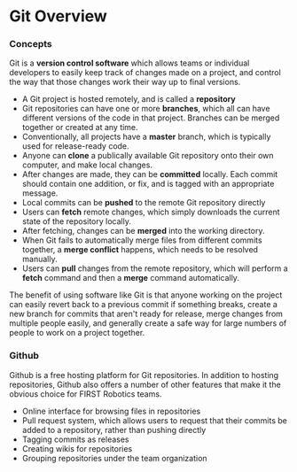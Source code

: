 # Git Overview

### Concepts
Git is a **version control software** which allows teams or individual developers to easily keep track of changes made on a project, and control the way that those changes work their way up to final versions.

- A Git project is hosted remotely, and is called a **repository**
- Git repositories can have one or more **branches**, which all can have different versions of the code in that project. Branches can be merged together or created at any time.
- Conventionally, all projects have a **master** branch, which is typically used for release-ready code.
- Anyone can **clone** a publically available Git repository onto their own computer, and make local changes.
- After changes are made, they can be **committed** locally. Each commit should contain one addition, or fix, and is tagged with an appropriate message.
- Local commits can be **pushed** to the remote Git repository directly
- Users can **fetch** remote changes, which simply downloads the current state of the repository locally.
- After fetching, changes can be **merged** into the working directory.
- When Git fails to automatically merge files from different commits together, a **merge conflict** happens, which needs to be resolved manually.
- Users can **pull** changes from the remote repository, which will perform a **fetch** command and then a **merge** command automatically.

The benefit of using software like Git is that anyone working on the project can easily revert back to a previous commit if something breaks, create a new branch for commits that aren't ready for release, merge changes from multiple people easily, and generally create a safe way for large numbers of people to work on a project together.

### Github

Github is a free hosting platform for Git repositories. In addition to hosting repositories, Github also offers a number of other features that make it the obvious choice for FIRST Robotics teams.

- Online interface for browsing files in repositories
- Pull request system, which allows users to request that their commits be added to a repository, rather than pushing directly
- Tagging commits as releases
- Creating wikis for repositories
- Grouping repositories under the team organization
